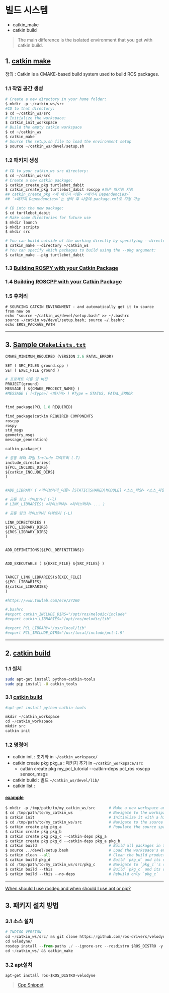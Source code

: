 #  빌드 시스템 
- catkin_make 
- catkin build

> The main difference is the isolated environment that you get with catkin build.


## 1. [catkin make](http://wiki.ros.org/ko/ROS/Tutorials/BuildingPackages)

정의 : Catkin is a CMAKE-based build system used to build ROS packages.

### 1.1 작업 공간 생성 


```python 
# Create a new directory in your home folder:
$ mkdir -p ~/catkin_ws/src
#CD to that directory:
$ cd ~/catkin_ws/src
# Initialize the workspace:
$ catkin_init_workspace
# Build the empty catkin workspace
$ cd ~/catkin_ws
$ catkin_make
# Source the setup.sh file to load the environment setup
$ source ~/catkin_ws/devel/setup.sh
```
### 1.2 패키지 생성 
```python 
# CD to your catkin_ws src directory:
$ cd ~/catkin_ws/src
# Create a new catkin package:
$ catkin_create_pkg turtlebot_dabit
$ catkin_create_pkg turtlebot_dabit roscpp #의존 패키징 지정
## catkin_create_pkg <새 패키지 이름> <패키지 Dependencies>`
## `<패키지 Dependencies>`는 생략 후 나중에 package.xml로 지정 가능

# CD into the new package:
$ cd turtlebot_dabit
# Make some directories for future use
$ mkdir launch
$ mkdir scripts
$ mkdir src

# You can build outside of the working directly by specifying --directory /path/to/catkin/ws:
$ catkin_make --directory ~/catkin_ws
# You can specify which packages to build using the --pkg argument:
$ catkin_make --pkg turtlebot_dabit


```

### 1.3 [Building ROSPY with your Catkin Package](https://dabit-industries.github.io/turtlebot2-tutorials/08b-ROSPY_Building.html)


### 1.4 [Building ROSCPP with your Catkin Package](https://dabit-industries.github.io/turtlebot2-tutorials/08c-ROSCPP_Building.html)



### 1.5 후처리
```
# SOURCING CATKIN ENVIRONMENT - and automatically get it to source from now on
echo "source ~/catkin_ws/devel/setup.bash" >> ~/.bashrc
source ~/catkin_ws/devel/setup.bash; source ~/.bashrc
echo $ROS_PACKAGE_PATH
```






---

## 3. [Sample `CMakeLists.txt`](http://www.pointclouds.org/documentation/tutorials/using_pcl_pcl_config.php)

```python
CMAKE_MINIMUM_REQUIRED (VERSION 2.6 FATAL_ERROR)

SET ( SRC_FILES ground.cpp )
SET ( EXEC_FILE ground )

# 프로젝트 이름 및 버전
PROJECT(ground)
MESSAGE ( ${CMAKE_PROJECT_NAME} )
#MESSAGE ( [<Type>] <메시지> ) #Type = STATUS, FATAL_ERROR


find_package(PCL 1.8 REQUIRED)

find_package(catkin REQUIRED COMPONENTS
roscpp
rospy
std_msgs
geometry_msgs
message_generation)

catkin_package()

# 공통 헤더 파일 Include 디렉토리 (-I)
include_directories(
${PCL_INCLUDE_DIRS}
${catkin_INCLUDE_DIRS}
)


#ADD_LIBRARY ( <라이브러리_이름> [STATIC|SHARED|MODULE] <소스_파일> <소스_파일> ... )

# 공통 링크 라이브러리 (-l)
# LINK_LIBRARIES( <라이브러리> <라이브러리> ... )

# 공통 링크 라이브러리 디렉토리 (-L)

LINK_DIRECTORIES (
${PCL_LIBRARY_DIRS}
${ROS_LIBRARY_DIRS}
)


ADD_DEFINITIONS(${PCL_DEFINITIONS})


ADD_EXECUTABLE ( ${EXEC_FILE} ${SRC_FILES} )


TARGET_LINK_LIBRARIES(${EXEC_FILE}
${PCL_LIBRARIES}
${catkin_LIBRARIES}
)

#https://www.tuwlab.com/ece/27260

#.bashrc
#export catkin_INCLUDE_DIRS="/opt/ros/melodic/include"
#export catkin_LIBRARIES="/opt/ros/melodic/lib"

#export PCL_LIBRARY="/usr/local/lib"
#export PCL_INCLUDE_DIRS="/usr/local/include/pcl-1.9"
```
---

## 2. [catkin build](https://catkin-tools.readthedocs.io/en/latest/index.html)

### 1.1 설치 

```bash
sudo apt-get install python-catkin-tools
sudo pip install -U catkin_tools
```

### 3.1 [catkin build](http://korearosnews.blogspot.com/2015/03/catkin-catkintools.html)

```python
#apt-get install python-catkin-tools

mkdir ~/catkin_workspace
cd ~/catkin_workspace
mkdir src
catkin init
```

### 1.2 명령어 

- catkin init  : 초기화 in `~/catkin_workspace/`
- catkin create pkg pkg_a    : 패키지 추가 in `~/catkin_workspace/src`
    - catkin create pkg my_pcl_tutorial --catkin-deps pcl_ros roscpp sensor_msgs
- catkin build   : 빌드 `~/catkin_ws/devel/lib/`
- catkin list :

#### [example](https://www.systutorials.com/docs/linux/man/1-catkin_tools/)

```python 
$ mkdir -p /tmp/path/to/my_catkin_ws/src      # Make a new workspace and source space
$ cd /tmp/path/to/my_catkin_ws                # Navigate to the workspace root
$ catkin init                                 # Initialize it with a hidden marker file
$ cd /tmp/path/to/my_catkin_ws/src            # Navigate to the source space
$ catkin create pkg pkg_a                     # Populate the source space with packages...
$ catkin create pkg pkg_b
$ catkin create pkg pkg_c --catkin-deps pkg_a
$ catkin create pkg pkg_d --catkin-deps pkg_a pkg_b
$ catkin build                                # Build all packages in the workspace
$ source ../devel/setup.bash                  # Load the workspace's environment
$ catkin clean --all                          # Clean the build products
$ catkin build pkg_d                          # Build `pkg_d` and its deps
$ cd /tmp/path/to/my_catkin_ws/src/pkg_c      # Navigate to `pkg_c`'s source directory
$ catkin build --this                         # Build `pkg_c` and its deps
$ catkin build --this --no-deps               # Rebuild only `pkg_c`
```
---



[When should I use rosdep and when should I use apt or pip?](https://answers.ros.org/question/287544/when-should-i-use-rosdep-and-when-should-i-use-apt-or-pip/)


## 3. 패키지 설치 방법

### 3.1 소스 설치

```python
# INDIGO VERSION
cd ~/catkin_ws/src/ && git clone https://github.com/ros-drivers/velodyne.git
cd velodyne/
rosdep install --from-paths ./ --ignore-src --rosdistro $ROS_DISTRO -y
cd ~/catkin_ws/ && catkin_make
```

### 3.2 apt설치

```
apt-get install ros-$ROS_DISTRO-velodyne
```



> [Cpp Snippet](https://github.com/adioshun/gitBook_Cpp_Snippet/blob/master/compiler.md)

